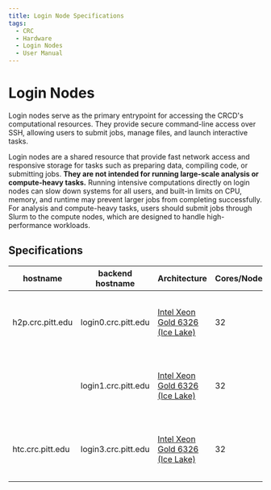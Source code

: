 ```yaml
---
title: Login Node Specifications
tags:
  - CRC
  - Hardware
  - Login Nodes
  - User Manual
---
```


# Login Nodes
 
Login nodes serve as the primary entrypoint for accessing the CRCD's computational resources. They provide secure command-line access over SSH, allowing users to submit jobs, manage files, and launch interactive tasks.

Login nodes are a shared resource that provide fast network access and responsive storage for tasks such as preparing data, compiling code, or submitting jobs. **They are not intended for running large-scale analysis or compute-heavy tasks.** Running intensive computations directly on login nodes can slow down systems for all users, and built-in limits on CPU, memory, and runtime may prevent larger jobs from completing successfully. For analysis and compute-heavy tasks, users should submit jobs through Slurm to the compute nodes, which are designed to handle high-performance workloads.

## Specifications

| hostname         | backend hostname         | Architecture                                                                                                                                                         | Cores/Node   | Mem      | Mem/Core   | OS Drive                   | Network   |
|------------------|--------------------------|----------------------------------------------------------------------------------------------------------------------------------------------------------------------|--------------|----------|------------|----------------------------|-----------|
| h2p.crc.pitt.edu | login0.crc.pitt.edu      | [Intel Xeon Gold 6326 (Ice Lake)](https://www.intel.com/content/www/us/en/products/sku/215274/intel-xeon-gold-6326-processor-24m-cache-2-90-ghz/specifications.html) | 32           | 256 GB   | 8 GB       | 2x 480 GB NVMe (RAID 1)    | 25GbE     |
|                  | login1.crc.pitt.edu      | [Intel Xeon Gold 6326 (Ice Lake)](https://www.intel.com/content/www/us/en/products/sku/215274/intel-xeon-gold-6326-processor-24m-cache-2-90-ghz/specifications.html) | 32           | 256 GB   | 8 GB       | 2x 480 GB NVMe (RAID 1)    | 25GbE     |
| htc.crc.pitt.edu | login3.crc.pitt.edu      | [Intel Xeon Gold 6326 (Ice Lake)](https://www.intel.com/content/www/us/en/products/sku/215274/intel-xeon-gold-6326-processor-24m-cache-2-90-ghz/specifications.html) | 32           | 256 GB   | 8 GB       | 2x 480 GB NVMe (RAID 1)    | 25GbE     |
